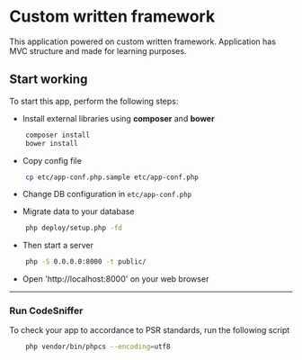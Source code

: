 # Custom written framework

This application powered on custom written framework. Application has MVC structure and made for learning purposes.

## Start working

To start this app, perform the following steps:

 - Install external libraries using **composer** and **bower**

```bash
    composer install
    bower install
```

 - Copy config file

```bash
    cp etc/app-conf.php.sample etc/app-conf.php
```

 - Change DB configuration in `etc/app-conf.php`

 - Migrate data to your database

```bash
    php deploy/setup.php -fd
```

 - Then start a server

```bash
    php -S 0.0.0.0:8000 -t public/
```

- Open 'http://localhost:8000' on your web browser

***

### Run CodeSniffer

To check your app to accordance to PSR standards, run the following script

```bash
    php vendor/bin/phpcs --encoding=utf8
```
